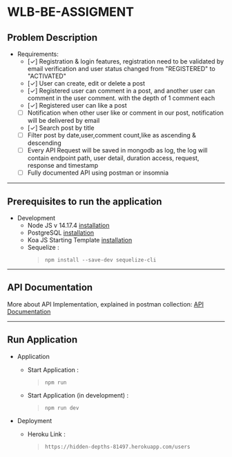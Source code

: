 # WLB-BE-ASSIGMENT

## Problem Description

* Requirements:
  * [✓] Registration & login features, registration need to be validated by email verification and user status changed from "REGISTERED" to "ACTIVATED"
  * [✓] User can create, edit or delete a post
  * [✓] Registered user can comment in a post, and another user can comment in the user comment. with the depth of 1 comment each
  * [✓] Registered user can like a post 
  * [ ] Notification when other user like or comment in our post, notification will be delivered by email
  * [✓] Search post by title
  * [ ] Filter post by date,user,comment count,like as ascending & descending
  * [ ] Every API Request will be saved in mongodb as log, the log will contain endpoint path, user detail, duration access, request, response and timestamp
  * [ ] Fully documented API using postman or insomnia
---

## Prerequisites to run the application

* Development
  * Node JS v 14.17.4 [installation]([stackoverflow.com/questions/37405528/ddg#38909715](https://www.digitalocean.com/community/tutorials/how-to-install-node-js-on-ubuntu-18-04))
  * PostgreSQL [installation](https://www.digitalocean.com/community/tutorials/how-to-install-and-use-postgresql-on-ubuntu-18-04)
  * Koa JS Starting Template [installation](https://github.com/tonyghiani/create-koa-application)
  * Sequelize :
    >   `npm install --save-dev sequelize-cli`

---
## API Documentation
More about API Implementation, explained in postman collection:
[API Documentation](https://documenter.getpostman.com/view/8882188/Uyxogiew)

---

## Run Application

* Application
  * Start Application :
    >   `npm run`
  * Start Application (in development) :
    >   `npm run dev`

* Deployment
  * Heroku Link :
    >   `https://hidden-depths-81497.herokuapp.com/users`
